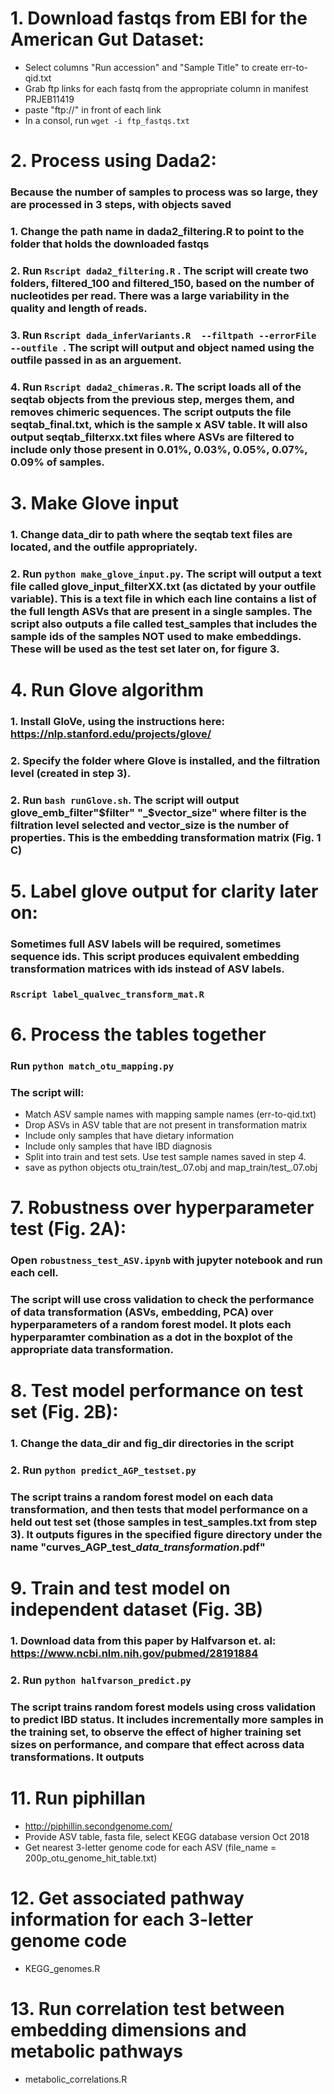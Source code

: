 # 1. Download fastqs from EBI for the American Gut Dataset:
  - Select columns "Run accession" and "Sample Title" to create err-to-qid.txt
  - Grab ftp links for each fastq from the appropriate column in manifest PRJEB11419
  - paste "ftp://" in front of each link
  - In a consol, run `wget -i ftp_fastqs.txt`
  
# 2. Process using Dada2:
### Because the number of samples to process was so large, they are processed in 3 steps, with objects saved
### 1. Change the path name in dada2_filtering.R to point to the folder that holds the downloaded fastqs
### 2. Run `Rscript dada2_filtering.R` . The script will create two folders, filtered_100 and filtered_150, based on the number of nucleotides per read. There was a large variability in the quality and length of reads.
### 3. Run `Rscript dada_inferVariants.R  --filtpath --errorFile --outfile `. The script will output and object named using the outfile passed in as an arguement.
### 4. Run `Rscript dada2_chimeras.R`. The script loads all of the seqtab objects from the previous step, merges them, and removes chimeric sequences. The script outputs the file seqtab_final.txt, which is the sample x ASV table. It will also output seqtab_filterxx.txt files where ASVs are filtered to include only those present in 0.01%, 0.03%, 0.05%, 0.07%, 0.09% of samples.

# 3. Make Glove input
### 1. Change data_dir to path where the seqtab text files are located, and the outfile appropriately.
### 2. Run `python make_glove_input.py`. The script will output a text file called glove_input_filterXX.txt (as dictated by your outfile variable). This is a text file in which each line contains a list of the full length ASVs that are present in a single samples. The script also outputs a file called test_samples that includes the sample ids of the samples NOT used to make embeddings. These will be used as the test set later on, for figure 3. 
  
# 4. Run Glove algorithm
### 1. Install GloVe, using the instructions here: https://nlp.stanford.edu/projects/glove/
### 2. Specify the folder where Glove is installed, and the filtration level (created in step 3).
### 2. Run `bash runGlove.sh`. The script will output glove_emb_filter"$filter" "_$vector_size" where filter is the filtration level selected and vector_size is the number of properties. This is the embedding transformation matrix (Fig. 1 C)
  
# 5. Label glove output for clarity later on:
### Sometimes full ASV labels will be required, sometimes sequence ids. This script produces equivalent embedding transformation matrices with ids instead of ASV labels.
### `Rscript label_qualvec_transform_mat.R`
  
# 6. Process the tables together
  ### Run `python match_otu_mapping.py`
  ### The script will:
  - Match ASV sample names with mapping sample names (err-to-qid.txt)
  - Drop ASVs in ASV table that are not present in transformation matrix
  - Include only samples that have dietary information
  - Include only samples that have IBD diagnosis
  - Split into train and test sets. Use test sample names saved in step 4. 
  - save as python objects otu_train/test_.07.obj and map_train/test_.07.obj
  
# 7. Robustness over hyperparameter test (Fig. 2A):
### Open `robustness_test_ASV.ipynb` with jupyter notebook and run each cell. 
### The script will use cross validation to check the performance of data transformation (ASVs, embedding, PCA) over hyperparameters of a random forest model. It plots each hyperparamter combination as a dot in the boxplot of the appropriate data transformation.
  
# 8. Test model performance on test set (Fig. 2B):
### 1. Change the data_dir and fig_dir directories in the script
### 2. Run `python predict_AGP_testset.py`
### The script trains a random forest model on each data transformation, and then tests that model performance on a held out test set (those samples in test_samples.txt from step 3). It outputs figures in the specified figure directory under the name "curves_AGP_test_*data_transformation*.pdf"
  
# 9. Train and test model on independent dataset (Fig. 3B)
### 1. Download data from this paper by Halfvarson et. al: https://www.ncbi.nlm.nih.gov/pubmed/28191884
### 2. Run `python halfvarson_predict.py`
### The script trains random forest models using cross validation to predict IBD status. It includes incrementally more samples in the training set, to observe the effect of higher training set sizes on performance, and compare that effect across data transformations. It outputs
  
# 11. Run piphillan
  - http://piphillin.secondgenome.com/
  - Provide ASV table, fasta file, select KEGG database version Oct 2018
  - Get nearest 3-letter genome code for each ASV (file_name = 200p_otu_genome_hit_table.txt)

# 12. Get associated pathway information for each 3-letter genome code
   - KEGG_genomes.R
   
# 13. Run correlation test between embedding dimensions and metabolic pathways
  - metabolic_correlations.R
